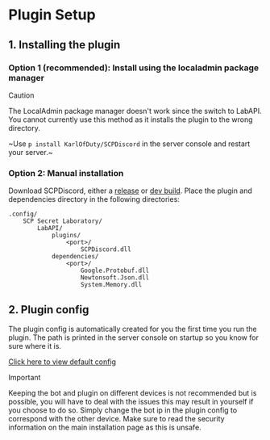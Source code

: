 # Plugin Setup

## 1. Installing the plugin

### Option 1 (recommended): Install using the localadmin package manager

> [!Caution]
> The LocalAdmin package manager doesn't work since the switch to LabAPI. You cannot currently use this method as it installs the plugin to the wrong directory.

~Use `p install KarlOfDuty/SCPDiscord` in the server console and restart your server.~

### Option 2: Manual installation

Download SCPDiscord, either a [release](https://github.com/KarlOfDuty/SCPDiscord/releases) or [dev build](https://jenkins.karlofduty.com/blue/organizations/jenkins/SCPDiscord/activity/).
Place the plugin and dependencies directory in the following directories:
```
.config/
    SCP Secret Laboratory/
        LabAPI/
            plugins/
                <port>/
                    SCPDiscord.dll
            dependencies/
                <port>/
                    Google.Protobuf.dll
                    Newtonsoft.Json.dll
                    System.Memory.dll
```

## 2. Plugin config

The plugin config is automatically created for you the first time you run the plugin. The path is printed in the server console on startup so you know for sure where it is.

[Click here to view default config](https://github.com/KarlOfDuty/SCPDiscord/blob/main/SCPDiscordPlugin/config.yml)

> [!IMPORTANT]
> Keeping the bot and plugin on different devices is not recommended but is possible, you will have to deal with the issues this may result in yourself if you choose to do so.
Simply change the bot ip in the plugin config to correspond with the other device. Make sure to read the security information on the main installation page as this is unsafe.
